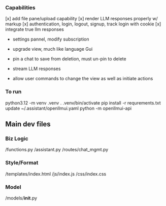 ### Capabilities
[x] add file pane/upload capability
[x] render LLM responses properly w/ markup
[x] authentication, login, logout, signup, track login with cookie
[x] integrate true llm responses
- settings pannel, modify subscription

- upgrade view, much like language Gui
- pin a chat to save from deletion, must un-pin to delete
- stream LLM responses
- allow user commands to change the view as well as initiate actions

### To run
python3.12 -m venv .venv
. .venv/bin/activate
pip install -r requrements.txt
update ~/.assistant/openllmui.yaml
python -m openllmui-api

## Main dev files

### Biz Logic
/functions.py
/assistant.py
/routes/chat_mgmt.py

### Style/Format
/templates/index.html
/js/index.js
/css/index.css

### Model
/models/__init__.py
